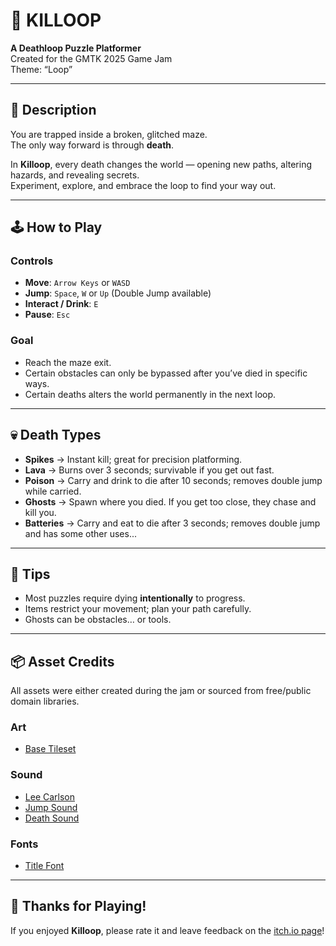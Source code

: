 # 🔁 KILLOOP

**A Deathloop Puzzle Platformer**  
Created for the GMTK 2025 Game Jam  
Theme: “Loop”

---

## 📖 Description

You are trapped inside a broken, glitched maze.  
The only way forward is through **death**.  

In **Killoop**, every death changes the world — opening new paths, altering hazards, and revealing secrets.  
Experiment, explore, and embrace the loop to find your way out.

---

## 🕹 How to Play

### Controls
- **Move**: `Arrow Keys` or `WASD`
- **Jump**: `Space`, `W` or `Up` (Double Jump available)
- **Interact / Drink**: `E`
- **Pause**: `Esc`

### Goal
- Reach the maze exit.
- Certain obstacles can only be bypassed after you’ve died in specific ways.
- Certain deaths alters the world permanently in the next loop.

---

## 💀 Death Types

- **Spikes** → Instant kill; great for precision platforming.
- **Lava** → Burns over 3 seconds; survivable if you get out fast.
- **Poison** → Carry and drink to die after 10 seconds; removes double jump while carried.
- **Ghosts** → Spawn where you died. If you get too close, they chase and kill you.
- **Batteries** → Carry and eat to die after 3 seconds; removes double jump and has some other uses...

---

## 🧠 Tips
- Most puzzles require dying **intentionally** to progress.
- Items restrict your movement; plan your path carefully.
- Ghosts can be obstacles… or tools.

---

## 📦 Asset Credits

All assets were either created during the jam or sourced from free/public domain libraries.

### Art
- [Base Tileset](https://anokolisa.itch.io/sidescroller-shooter-central-city)

### Sound
- [Lee Carlson](https://open.spotify.com/artist/0w2FYJFs5Ze1YevXz3E5mh?si=UI5NP0oySpeSuMmXGQ8K6g)
- [Jump Sound](https://freesound.org/people/cabled_mess/sounds/350898)
- [Death Sound](https://freesound.org/people/LilMati/sounds/495541)

### Fonts
- [Title Font](https://www.fontspace.com/aeogo-pixellated-font-f113784)

---

## 🙌 Thanks for Playing!

If you enjoyed **Killoop**, please rate it and leave feedback on the [itch.io page](https://ssalve.itch.io/killoop-gmtk-gamejam)!

